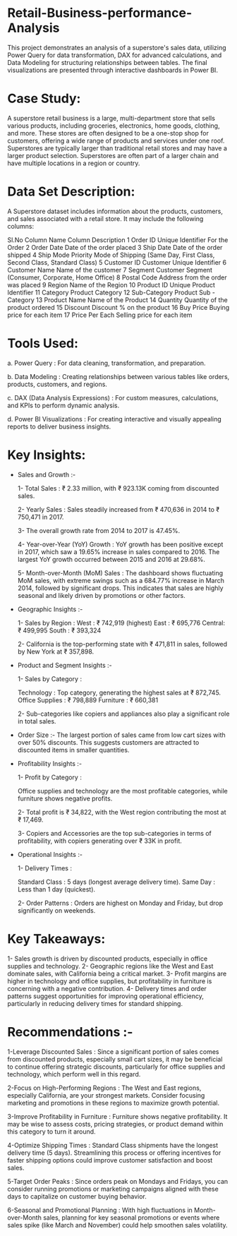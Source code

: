 # Retail-Business-performance-Analysis
This project demonstrates an analysis of a superstore's sales data, utilizing Power Query for data transformation, DAX for advanced calculations, and Data Modeling for structuring relationships between tables. The final visualizations are presented through interactive dashboards in Power BI.

# Case Study:
A superstore retail business is a large, multi-department store that sells various products, including groceries, electronics, home goods, clothing, and more. These stores are often designed to be a one-stop shop for customers, offering a wide range of products and services under one roof. Superstores are typically larger than traditional retail stores and may have a larger product selection. Superstores are often part of a larger chain and have multiple locations in a region or country.

# Data Set Description:
A Superstore dataset includes information about the products, customers, and sales associated with a retail store. It may include the following columns:

Sl.No	Column Name	Column Description
1	Order ID	Unique Identifier For the Order
2	Order Date	Date of the order placed
3	Ship Date	Date of the order shipped
4	Ship Mode	Priority Mode of Shipping (Same Day, First Class, Second Class, Standard Class)
5	Customer ID	Customer Unique Identifier
6	Customer Name	Name of the customer
7	Segment	Customer Segment (Consumer, Corporate, Home Office)
8	Postal Code	Address from the order was placed
9	Region	Name of the Region
10	Product ID	Unique Product Identifier
11	Category	Product Category
12	Sub-Category	Product Sub - Category
13	Product Name	Name of the Product
14	Quantity	Quantity of the product ordered
15	Discount	Discount % on the product
16	Buy Price	Buying price for each item
17	Price	Per Each Selling price for each item

# Tools Used:
a. Power Query : For data cleaning, transformation, and preparation.

b. Data Modeling : Creating relationships between various tables like orders, products, customers, and regions.

c. DAX (Data Analysis Expressions) : For custom measures, calculations, and KPIs to perform dynamic analysis.

d. Power BI Visualizations : For creating interactive and visually appealing reports to deliver business insights.

# Key Insights:
* Sales and Growth :-
  
  1- Total Sales : ₹ 2.33 million, with ₹ 923.13K coming from discounted sales.

  2- Yearly Sales : Sales steadily increased from ₹ 470,636 in 2014 to ₹ 750,471 in 2017.

  3- The overall growth rate from 2014 to 2017 is 47.45%.

  4- Year-over-Year (YoY) Growth : YoY growth has been positive except in 2017, which saw a 19.65% increase in sales compared to 2016. The largest YoY growth 
    occurred between 2015 and 2016 at 29.68%.

  5- Month-over-Month (MoM) Sales : The dashboard shows fluctuating MoM sales, with extreme swings such as a 684.77% increase in March 2014, followed by 
    significant drops. This indicates that sales are highly seasonal and likely driven by promotions or other factors.

* Geographic Insights :-
  
  1- Sales by Region :
  West : ₹ 742,919 (highest)
  East : ₹ 695,776
  Central: ₹ 499,995
  South : ₹ 393,324
  
  2- California is the top-performing state with ₹ 471,811 in sales, followed by New York at ₹ 357,898.
  
* Product and Segment Insights :-
  
  1- Sales by Category :

  Technology : Top category, generating the highest sales at ₹ 872,745.
  Office Supplies : ₹ 798,889
  Furniture : ₹ 660,381
  
  2- Sub-categories like copiers and appliances also play a significant role in total sales.

* Order Size :-
  The largest portion of sales came from low cart sizes with over 50% discounts. This suggests customers are attracted to discounted items in smaller quantities.

* Profitability Insights :-
  
  1- Profit by Category :

  Office supplies and technology are the most profitable categories, while furniture shows negative profits.
  
  2- Total profit is ₹ 34,822, with the West region contributing the most at ₹ 17,469.

  3- Copiers and Accessories are the top sub-categories in terms of profitability, with copiers generating over ₹ 33K in profit.

* Operational Insights :-
  
  1- Delivery Times :

  Standard Class : 5 days (longest average delivery time).
  Same Day : Less than 1 day (quickest).
  
  2- Order Patterns : Orders are highest on Monday and Friday, but drop significantly on weekends.

# Key Takeaways:

1- Sales growth is driven by discounted products, especially in office supplies and technology.
2- Geographic regions like the West and East dominate sales, with California being a critical market.
3- Profit margins are higher in technology and office supplies, but profitability in furniture is concerning with a negative contribution.
4- Delivery times and order patterns suggest opportunities for improving operational efficiency, particularly in reducing delivery times for standard shipping.

# Recommendations :-

1-Leverage Discounted Sales :
  Since a significant portion of sales comes from discounted products, especially small cart sizes, it may be beneficial to continue offering strategic 
  discounts, particularly for office supplies and technology, which perform well in this regard.

2-Focus on High-Performing Regions :
  The West and East regions, especially California, are your strongest markets. Consider focusing marketing and promotions in these regions to maximize growth 
  potential.

3-Improve Profitability in Furniture :
  Furniture shows negative profitability. It may be wise to assess costs, pricing strategies, or product demand within this category to turn it around.

4-Optimize Shipping Times :
  Standard Class shipments have the longest delivery time (5 days). Streamlining this process or offering incentives for faster shipping options could improve 
  customer satisfaction and boost sales.

5-Target Order Peaks :
  Since orders peak on Mondays and Fridays, you can consider running promotions or marketing campaigns aligned with these days to capitalize on customer buying 
  behavior.

6-Seasonal and Promotional Planning :
  With high fluctuations in Month-over-Month sales, planning for key seasonal promotions or events where sales spike (like March and November) could help smoothen 
  sales volatility.

